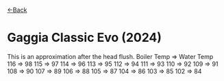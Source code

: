[<-Back](./)

# Gaggia Classic Evo (2024)

This is an approximation after the head flush.
Boiler Temp => Water Temp
116 => 98
115 => 97
114 => 96
113 => 95
112 => 94
111 => 93
110 => 92
109 => 91
108 => 90
107 => 89
106 => 88
105 => 87
104 => 86
103 => 85
102 => 84
